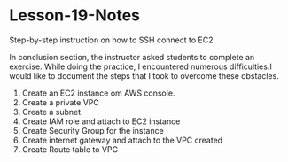 # Lesson-19-Notes
Step-by-step instruction on how to SSH connect to EC2

In conclusion section, the instructor asked students to complete an exercise. While doing the practice, I encountered numerous difficulties.I would like to document the steps that I took to overcome these obstacles.

1. Create an EC2 instance om AWS console. 
2. Create a private VPC 
3. Create a subnet
4. Create IAM role and attach to EC2 instance
5. Create Security Group for the instance
6. Create internet gateway and attach to the VPC created
7. Create Route table to VPC  
